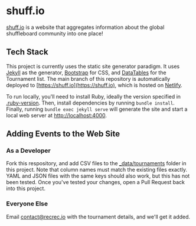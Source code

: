 # shuff.io

[shuff.io](https://shuff.io) is a website that aggregates information about the global shuffleboard community into one place!

## Tech Stack

This project is currently uses the static site generator paradigm. It uses [Jekyll](https://github.com/jekyll/jekyll) as the generator, [Bootstrap](https://github.com/twbs/bootstrap) for CSS, and [DataTables](https://github.com/DataTables/DataTables) for the Tournament list. The main branch of this repository is automatically deployed to [https://shuff.io](https://shuff.io), which is hosted on [Netlify](https://www.netlify.com/).

To run locally, you'll need to install Ruby, ideally the version specified in [.ruby-version](.ruby-version). Then, install dependencies by running `bundle install`. Finally, running `bundle exec jekyll serve` will generate the site and start a local web server at [http://localhost:4000](http://localhost:4000).

## Adding Events to the Web Site

### As a Developer

Fork this respository, and add CSV files to the [_data/tournaments](_data/tournaments/) folder in this project. Note that column names must match the existing files exactly. YAML and JSON files with the same keys should also work, but this has not been tested. Once you've tested your changes, open a Pull Request back into this project.

### Everyone Else

Email [contact@recrec.io](mailto:contact@recrec.io?subject=Add%20a%20Tournament%20to%20shuff.io) with the tournament details, and we'll get it added.
